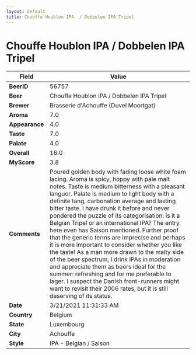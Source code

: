 ```yaml
---
layout: default
title: Chouffe Houblon IPA  / Dobbelen IPA Tripel
---
```


# Chouffe Houblon IPA  / Dobbelen IPA Tripel

| Field         | Value     |
|---------------|-----------|
| **BeerID** | 56757 |
| **Beer** | Chouffe Houblon IPA  / Dobbelen IPA Tripel |
| **Brewer** | Brasserie d&#39;Achouffe (Duvel Moortgat) |
| **Aroma** | 7.0 |
| **Appearance** | 4.0 |
| **Taste** | 7.0 |
| **Palate** | 4.0 |
| **Overall** | 16.0 |
| **MyScore** | 3.8 |
| **Comments** | Poured golden body with fading loose white foam lacing. Aroma is spicy, hoppy with pale malt notes. Taste is medium bitterness with a pleasant languor. Palate is medium to light body with a definite tang, carbonation average and lasting bitter taste. I have drunk it before and never pondered the puzzle of its categorisation: is it a Belgian Tripel or an international IPA? The entry here even has Saison mentioned. Further proof that the generic terms are imprecise and perhaps it is more important to consider whether you like the taste! As a man more drawn to the malty side of the beer spectrum, I drink IPAs in moderation and appreciate them as beers ideal for the summer: refreshing and for me preferable to lager. I suspect the Danish front-runners might want to revisit their 2006 rates, but it is still deserving of its status. |
| **Date** | 3/21/2021 11:31:33 AM |
| **Country** | Belgium |
| **State** | Luxembourg |
| **City** | Achouffe |
| **Style** | IPA - Belgian / Saison |
